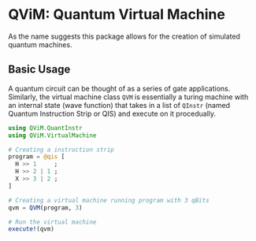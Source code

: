 # QViM: Quantum Virtual Machine
As the name suggests this package allows for the creation of simulated quantum machines.

## Basic Usage

A quantum circuit can be thought of as a series of gate applications.
Similarly, the virtual machine class `QVM` is essentially a turing machine with an internal state (wave function) that takes in
a list of `QInstr` (named Quantum Instruction Strip or QIS) and execute on it procedually.

```julia
using QViM.QuantInstr
using QViM.VirtualMachine

# Creating a instruction strip
program = @qis [
  H >> 1     ;
  H >> 2 | 1 ;
  X >> 3 | 2 ;
]

# Creating a virtual machine running program with 3 qBits
qvm = QVM(program, 3)

# Run the virtual machine
execute!(qvm)
```
